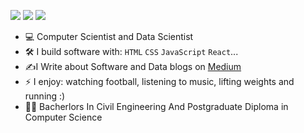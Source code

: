 
[<img src="https://img.shields.io/badge/Medium-12100E?style=for-the-badge&logo=medium&logoColor=white" />](https://medium.com/@singogosingogo)
[<img src="https://img.shields.io/badge/linkedin-%230077B5.svg?&style=for-the-badge&logo=linkedin&logoColor=white" />](https://www.linkedin.com/in/chisomo-singogo-b52986a5)
[<img src="https://img.shields.io/badge/Twitter-1DA1F2?style=for-the-badge&logo=twitter&logoColor=white" />](https://twitter.com/thisischisomo)


- :computer: Computer Scientist and Data Scientist
- :hammer_and_wrench: I build software with: `HTML` `CSS` `JavaScript` `React`...
- :writing_hand:I Write about Software and Data blogs on [Medium](https://medium.com/@singogosingogo) 
- ⚡ I enjoy: watching football, listening to music, lifting weights and running :) 
- :student: Bacherlors In Civil Engineering And Postgraduate Diploma in Computer Science

<!--
**CSingogo/CSingogo** is a ✨ _special_ ✨ repository because its `README.md` (this file) appears on your GitHub profile.

Here are some ideas to get you started:

- 🔭 I’m currently working on ...
- 🌱 I’m currently learning ...
- 👯 I’m looking to collaborate on ...
- 🤔 I’m looking for help with ...
- 💬 Ask me about ...
- 📫 How to reach me: ...
- 😄 Pronouns: ...
- ⚡ Fun fact: ...
-->
